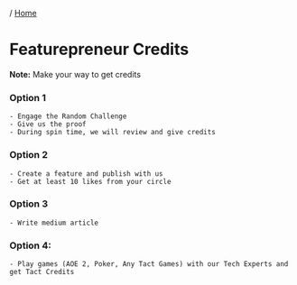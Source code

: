 / [Home](index.md)

# Featurepreneur Credits

**Note:** Make your way to get credits


### Option 1
```
- Engage the Random Challenge
- Give us the proof
- During spin time, we will review and give credits 
```

### Option 2
```
- Create a feature and publish with us
- Get at least 10 likes from your circle
```

### Option 3
```
- Write medium article
```


### Option 4:
```
- Play games (AOE 2, Poker, Any Tact Games) with our Tech Experts and get Tact Credits
```